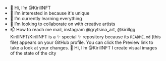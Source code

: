 - 👋 Hi, I’m @KirillNFT
- 👀 I’m interested in  because it's unique
- 🌱 I’m currently learning everything
- 💞️ I’m looking to collaborate on with creative artists
- 📫 How to reach me mail, instagram  @grytsina_art, @kirillgg
KirillNFT/KirillNFT is a ✨ special ✨ repository because its `README.md` (this file) appears on your GitHub profile.
You can click the Preview link to take a look at your changes.
👋 Hi, I’m @KirillNFT
I create visual images of the state of the city
